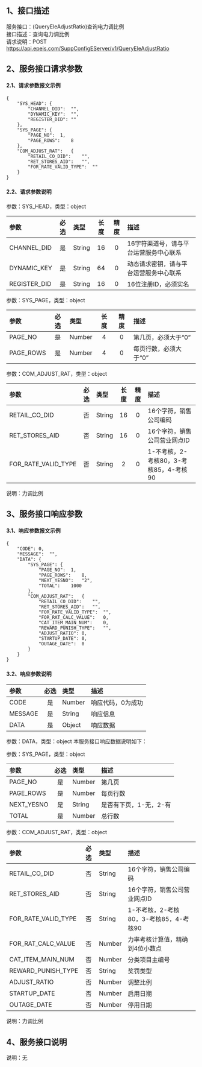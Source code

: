 ## 1、接口描述  
服务接口：(QueryEleAdjustRatio)查询电力调比例  
接口描述：查询电力调比例  
请求说明：POST https://api.epeis.com/SuppConfigEServer/v1/QueryEleAdjustRatio  
  
## 2、服务接口请求参数  
#### 2.1、请求参数报文示例  
~~~  
{
	"SYS_HEAD":	{
		"CHANNEL_DID":	"",
		"DYNAMIC_KEY":	"",
		"REGISTER_DID":	""
	},
	"SYS_PAGE":	{
		"PAGE_NO":	1,
		"PAGE_ROWS":	8
	},
	"COM_ADJUST_RAT":	{
		"RETAIL_CO_DID":	"",
		"RET_STORES_AID":	"",
		"FOR_RATE_VALID_TYPE":	""
	}
}  
~~~  
#### 2.2、请求参数说明  
参数：SYS_HEAD，类型：object  
  
| 参数 | 必选 | 类型 | 长度 | 精度 | 描述 |  
| :----------------- | :----: | :-------- | :----: | :----: | :---------------- |  
| CHANNEL_DID | 是 | String | 16 | 0 | 16字符渠道号，请与平台运营服务中心联系 |  
| DYNAMIC_KEY | 是 | String | 64 | 0 | 动态请求密钥，请与平台运营服务中心联系 |  
| REGISTER_DID      |  是  | String   | 16 | 0 | 16位注册ID，必须实名 |  
  
参数：SYS_PAGE，类型：object  
  
| 参数 | 必选 | 类型 | 长度 | 精度 | 描述 |  
| :----------------- | :----: | :-------- | :----: | :----: | :---------------- |  
| PAGE_NO       |  是  | Number   | 4 | 0 | 第几页，必须大于“0” |  
| PAGE_ROWS     |  是  | Number   | 4 | 0 | 每页行数，必须大于“0” |  
  
参数：COM_ADJUST_RAT，类型：object  
  
| 参数              | 必选 | 类型     | 长度 | 精度 | 描述             |  
| :----------------- | :----: | :-------- | :----: | :----: | :---------------- |  
| RETAIL_CO_DID |  否  | String   | 16 | 0 | 16个字符，销售公司编码 |  
| RET_STORES_AID |  否  | String   | 16 | 0 | 16个字符，销售公司营业网点ID |  
| FOR_RATE_VALID_TYPE |  否  | String   | 2 | 0 | 1-不考核，2-考核80，3-考核85，4-考核90 |  
  
说明：力调比例  
  
## 3、服务接口响应参数  
#### 3.1、响应参数报文示例  
~~~  
{
	"CODE":	0,
	"MESSAGE":	"",
	"DATA":	{
		"SYS_PAGE":	{
			"PAGE_NO":	1,
			"PAGE_ROWS":	8,
			"NEXT_YESNO":	"2",
			"TOTAL":	1000
		},
		"COM_ADJUST_RAT":	{
			"RETAIL_CO_DID":	"",
			"RET_STORES_AID":	"",
			"FOR_RATE_VALID_TYPE":	"",
			"FOR_RAT_CALC_VALUE":	0,
			"CAT_ITEM_MAIN_NUM":	0,
			"REWARD_PUNISH_TYPE":	"",
			"ADJUST_RATIO":	0,
			"STARTUP_DATE":	0,
			"OUTAGE_DATE":	0
		}
	}
}  
~~~  
#### 3.2、响应参数说明  
  
| 参数              | 必选 | 类型     | 描述             |  
| :----------------- | :----: | :-------- | :---------------- |  
| CODE | 是 | Number | 响应代码，0为成功 |  
| MESSAGE | 是 | String | 响应信息 |  
| DATA | 是 | Object | 响应数据 |  
  
参数：DATA，类型：object 本服务接口响应数据说明如下：  
  
参数：SYS_PAGE，类型：object  
  
| 参数              | 必选 | 类型     | 描述             |  
| :----------------- | :----: | :-------- | :---------------- |  
| PAGE_NO       |  是  | Number   | 第几页 |  
| PAGE_ROWS     |  是  | Number   | 每页行数 |  
| NEXT_YESNO    |  是  | String   | 是否有下页，1-无，2-有 |  
| TOTAL         |  是  | Number   | 总行数 |  
  
参数：COM_ADJUST_RAT，类型：object  
  

| 参数              | 必选 | 类型     | 描述             |  
| :----------------- | :----: | :-------- | :---------------- |  
| RETAIL_CO_DID |  否  | String   | 16个字符，销售公司编码 |  
| RET_STORES_AID |  否  | String   | 16个字符，销售公司营业网点ID |  
| FOR_RATE_VALID_TYPE |  否  | String   | 1-不考核，2-考核80，3-考核85，4-考核90 |  
| FOR_RAT_CALC_VALUE |  否  | Number   | 力率考核计算值，精确到4位小数点 |  
| CAT_ITEM_MAIN_NUM |  否  | Number   | 分类项目主编号 |  
| REWARD_PUNISH_TYPE |  否  | String   | 奖罚类型 |  
| ADJUST_RATIO |  否  | Number   | 调整比例 |  
| STARTUP_DATE |  否  | Number   | 启用日期 |  
| OUTAGE_DATE |  否  | Number   | 停用日期 |  
  
说明：力调比例  
## 4、服务接口说明  
说明：无  
